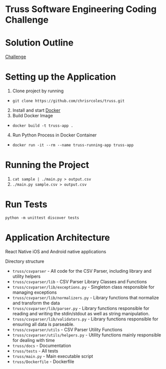 # Truss Software Engineering Coding Challenge

# Solution Outline

[Challenge](https://github.com/chrisrcoles/truss/blob/master/docs/challenge.MD)

# Setting up the Application

1. Clone project by running 
- `git clone https://github.com/chrisrcoles/truss.git` 
2. Install and start [Docker](https://docs.docker.com/install/)
3. Build Docker Image 
- `docker build -t truss-app .`
4. Run Python Process in Docker Container
- `docker run -it --rm --name truss-running-app truss-app`


# Running the Project
1. `cat sample | ./main.py > output.csv`
2. `./main.py sample.csv > output.csv`

# Run Tests
`python -m unittest discover tests`

# Application Architecture

React Native iOS and Android native applications

Directory structure
 - `truss/csvparser` - All code for the CSV Parser, including library and utility helpers
 - `truss/csvparser/lib` - CSV Parser Library Classes and Functions
 - `truss/csvparser/lib/exceptions.py` - Singleton class responsible for managing exceptions 
 - `truss/csvparser/lib/normalizers.py` - Library functions that normalize and transform the data
 - `truss/csvparser/lib/parser.py` - Library functions responsible for reading and writing the stdin/stdout as well as string manipulation. 
 - `truss/csvparser/lib/validators.py` - Library functions responsible for ensuring all data is parseable.  
 - `truss/csvparser/utils` - CSV Parser Utility Functions
 - `truss/csvparser/utils/helpers.py` - Utility functions mainly responsible for dealing with time 
 - `truss/docs` - Documentation
 - `truss/tests` - All tests
 - `truss/main.py` - Main executable script
 - `truss/Dockerfile` - Dockerfile
 
 
 
  
